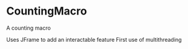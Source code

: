 # CountingMacro
A counting macro

Uses JFrame to add an interactable feature
First use of multithreading
